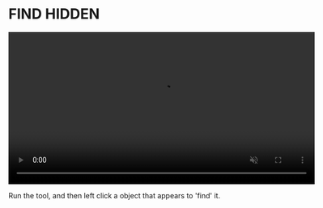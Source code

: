 # FIND HIDDEN


<video controls autoplay loop muted style="width: 120%;">
  <source src="/gifs/find_hidden.mp4" type="video/mp4">
</video>

<br>

Run the tool, and then left click a object that appears to 'find' it.
